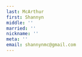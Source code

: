 ```yaml
---
last: McArthur
first: Shannyn
middle: ''
married: ''
nickname: ''
meta: ''
email: shannynmc@gmail.com
---
```

